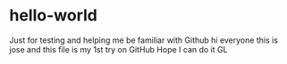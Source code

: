 # hello-world
Just for testing and helping me be familiar with Github
hi everyone
this is jose
and this file is my 1st try on GitHub
Hope I can do it
GL
